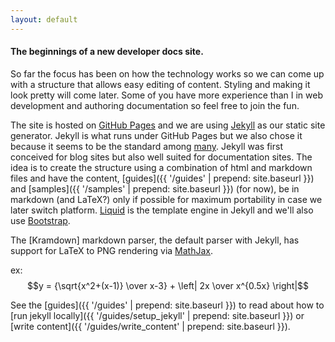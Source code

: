 ```yaml
---
layout: default
---
```


#### The beginnings of a new developer docs site.  

So far the focus has been on how the technology works so we can come up with a structure that allows easy editing of content.  Styling and making it look pretty will come later.  Some of you have more experience than I in web development and authoring documentation so feel free to join the fun.  

The site is hosted on [GitHub Pages](https://pages.github.com/) and we are using [Jekyll](http://jekyllrb.com/) as our static site generator.  Jekyll is what runs under GitHub Pages but we also chose it because it seems to be the standard among [many](https://staticsitegenerators.net/).  Jekyll was first conceived for blog sites but also well suited for documentation sites.  The idea is to create the structure using a combination of html and markdown files and have the content, [guides]({{ '/guides' | prepend: site.baseurl }}) and [samples]({{ '/samples' | prepend: site.baseurl }}) (for now), be in markdown (and LaTeX?) only if possible for maximum portability in case we later switch platform.  [Liquid](https://github.com/Shopify/liquid/wiki) is the template engine in Jekyll and we'll also use [Bootstrap](http://getbootstrap.com/).  

The [Kramdown] markdown parser, the default parser with Jekyll, has support for LaTeX to PNG rendering via [MathJax](http://www.mathjax.org/).  

ex:  
$$y = {\sqrt{x^2+(x-1)} \over x-3} + \left| 2x \over x^{0.5x} \right|$$  

See the [guides]({{ '/guides' | prepend: site.baseurl }}) to read about how to [run jekyll locally]({{ '/guides/setup_jekyll' | prepend: site.baseurl }}) or [write content]({{ '/guides/write_content' | prepend: site.baseurl }}).
